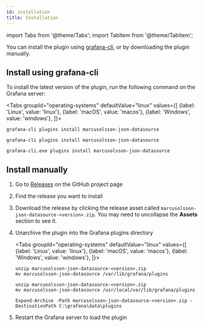 ```yaml
---
id: installation
title: Installation
---
```


import Tabs from '@theme/Tabs';
import TabItem from '@theme/TabItem';

You can install the plugin using [grafana-cli](https://grafana.com/docs/grafana/latest/administration/cli/), or by downloading the plugin manually.

## Install using grafana-cli

To install the latest version of the plugin, run the following command on the Grafana server:

<Tabs
  groupId="operating-systems"
  defaultValue="linux"
  values={[
    {label: 'Linux', value: 'linux'},
    {label: 'macOS', value: 'macos'},
    {label: 'Windows', value: 'windows'},
  ]}>
  <TabItem value="linux">

```
grafana-cli plugins install marcusolsson-json-datasource
```

  </TabItem>
  <TabItem value="macos">

```
grafana-cli plugins install marcusolsson-json-datasource
```

  </TabItem>
  <TabItem value="windows">

```
grafana-cli.exe plugins install marcusolsson-json-datasource
```

  </TabItem>
</Tabs>

## Install manually

1. Go to [Releases](https://github.com/marcusolsson/grafana-json-datasource/releases) on the GitHub project page
1. Find the release you want to install
1. Download the release by clicking the release asset called `marcusolsson-json-datasource-<version>.zip`. You may need to uncollapse the **Assets** section to see it.
1. Unarchive the plugin into the Grafana plugins directory

   <Tabs
     groupId="operating-systems"
     defaultValue="linux"
     values={[
       {label: 'Linux', value: 'linux'},
       {label: 'macOS', value: 'macos'},
       {label: 'Windows', value: 'windows'},
     ]}>
     <TabItem value="linux">

     ```
     unzip marcusolsson-json-datasource-<version>.zip
     mv marcusolsson-json-datasource /var/lib/grafana/plugins
     ```

     </TabItem>
     <TabItem value="macos">

     ```
     unzip marcusolsson-json-datasource-<version>.zip
     mv marcusolsson-json-datasource /usr/local/var/lib/grafana/plugins
     ```

     </TabItem>
     <TabItem value="windows">

     ```
     Expand-Archive -Path marcusolsson-json-datasource-<version>.zip -DestinationPath C:\grafana\data\plugins
     ```

     </TabItem>
   </Tabs>

1. Restart the Grafana server to load the plugin
